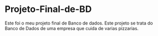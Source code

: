 # Projeto-Final-de-BD
Este foi o meu projeto final de Banco de dados.
Este projeto se trata do Banco de Dados de uma empresa que cuida de varias pizzarias.
